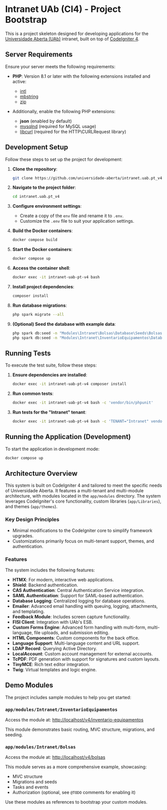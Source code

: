 # Intranet UAb (CI4) - Project Bootstrap

This is a project skeleton designed for developing applications for the [Universidade Aberta (UAb)](https://www.uab.pt) intranet, built on top of [CodeIgniter 4](https://codeigniter.com).

## Server Requirements

Ensure your server meets the following requirements:

- **PHP**: Version 8.1 or later with the following extensions installed and active:
    - [intl](http://php.net/manual/en/intl.requirements.php)
    - [mbstring](http://php.net/manual/en/mbstring.installation.php)
    - [zip](http://php.net/manual/en/zip.installation.php)

- Additionally, enable the following PHP extensions:
    - **json** (enabled by default)
    - [mysqlnd](http://php.net/manual/en/mysqlnd.install.php) (required for MySQL usage)
    - [libcurl](http://php.net/manual/en/curl.requirements.php) (required for the HTTP\CURLRequest library)

## Development Setup

Follow these steps to set up the project for development:

1. **Clone the repository**:
     ```bash
     git clone https://github.com/universidade-aberta/intranet.uab.pt_v4-skeleton.git intranet.uab.pt_v4
     ```

2. **Navigate to the project folder**:
     ```bash
     cd intranet.uab.pt_v4
     ```

3. **Configure environment settings**:
     - Create a copy of the `env` file and rename it to `.env`.
     - Customize the `.env` file to suit your application settings.

4. **Build the Docker containers**:
     ```bash
     docker compose build
     ```

5. **Start the Docker containers**:
     ```bash
     docker compose up
     ```

6. **Access the container shell**:
     ```bash
     docker exec -it intranet-uab-pt-v4 bash
     ```

7. **Install project dependencies**:
     ```bash
     composer install
     ```

8. **Run database migrations**:
     ```bash
     php spark migrate --all
     ```

9. **(Optional) Seed the database with example data**:
     ```bash
     php spark db:seed -n "Modules\Intranet\Bolsas\Database\Seeds\BolsasSeeder"
     php spark db:seed -n "Modules\Intranet\InventarioEquipamentos\Database\Seeds\EquipamentosSeed"
     ```

## Running Tests

To execute the test suite, follow these steps:

1. **Ensure dependencies are installed**:
     ```bash
     docker exec -it intranet-uab-pt-v4 composer install
     ```

2. **Run common tests**:
     ```bash
     docker exec -it intranet-uab-pt-v4 bash -c 'vendor/bin/phpunit'
     ```

3. **Run tests for the "Intranet" tenant**:
     ```bash
     docker exec -it intranet-uab-pt-v4 bash -c 'TENANT="Intranet" vendor/bin/phpunit'
     ```

## Running the Application (Development)

To start the application in development mode:
```bash
docker compose up
```

## Architecture Overview

This system is built on CodeIgniter 4 and tailored to meet the specific needs of Universidade Aberta. It features a multi-tenant and multi-module architecture, with modules located in the `app/modules` directory. The system leverages CodeIgniter's core functionality, custom libraries (`app/Libraries`), and themes (`app/themes`).

### Key Design Principles

- Minimal modifications to the CodeIgniter core to simplify framework upgrades.
- Customizations primarily focus on multi-tenant support, themes, and authentication.

### Features

The system includes the following features:

- **HTMX**: For modern, interactive web applications.
- **Shield**: Backend authentication.
- **CAS Authentication**: Central Authentication Service integration.
- **SAML Authentication**: Support for SAML-based authentication.
- **Database Logging**: Centralized logging for database operations.
- **Emailer**: Advanced email handling with queuing, logging, attachments, and templating.
- **Feedback Module**: Includes screen capture functionality.
- **FISI Client**: Integration with UAb's ESB.
- **Custom Forms Engine**: Advanced form handling with multi-form, multi-language, file uploads, and submission editing.
- **HTML Components**: Custom components for the back office.
- **Language Support**: Multi-language content and URL support.
- **LDAP Record**: Querying Active Directory.
- **LocalAccount**: Custom account management for external accounts.
- **TcPDF**: PDF generation with support for signatures and custom layouts.
- **TinyMCE**: Rich text editor integration.
- **Twig**: Virtual templates and logic engine.

## Demo Modules

The project includes sample modules to help you get started:

### `app/modules/Intranet/InventarioEquipamentos`

Access the module at: [http://localhost/v4/inventario-equipamentos](http://localhost/v4/inventario-equipamentos)

This module demonstrates basic routing, MVC structure, migrations, and seeding.

### `app/modules/Intranet/Bolsas`

Access the module at: [http://localhost/v4/bolsas](http://localhost/v4/bolsas)

This module serves as a more comprehensive example, showcasing:
- MVC structure
- Migrations and seeds
- Tasks and events
- Authorization (optional, see `@TODO` comments for enabling it)

Use these modules as references to bootstrap your custom modules.
